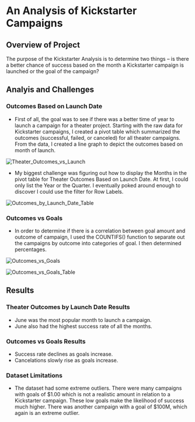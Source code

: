 # An Analysis of Kickstarter Campaigns

## Overview of Project
The purpose of the Kickstarter Analysis is to determine two things – is there a better chance of success based on the month a Kickstarter campaign is launched or the goal of the campaign? 

## Analyis and Challenges
### Outcomes Based on Launch Date
* First of all, the goal was to see if there was a better time of year to launch a campaign for a theater project.  Starting with the raw data for Kickstarter campaigns, I created a pivot table which summarized the outcomes (successful, failed, or canceled) for all theater campaigns.  From the data, I created a line graph to depict the outcomes based on month of launch.

![Theater_Outcomes_vs_Launch](https://user-images.githubusercontent.com/106352711/174371828-1df9c14a-7689-426a-970b-15258035a0a2.png)

* My biggest challenge was figuring out how to display the Months in the pivot table for Theater Outcomes Based on Launch Date.  At first, I could only list the Year or the Quarter.  I eventually poked around enough to discover I could use the filter for Row Labels.

![Outcomes_by_Launch_Date_Table](https://user-images.githubusercontent.com/106352711/174373154-1fa60c41-f4e8-45b2-baec-2aec11ccb58e.png)

### Outcomes vs Goals
* In order to determine if there is a correlation between goal amount and outcome of campaign, I used the COUNTIFS() function to separate out the campaigns by outcome into categories of goal.  I then determined percentages.

![Outcomes_vs_Goals](https://user-images.githubusercontent.com/106352711/174374123-73c8d883-8ce6-4b04-b914-129744cd8f30.png)

![Outcomes_vs_Goals_Table](https://user-images.githubusercontent.com/106352711/174374921-00e96e1a-e8c2-4009-91a2-f20854a06022.png)

## Results
### Theater Outcomes by Launch Date Results
* June was the most popular month to launch a campaign.
* June also had the highest success rate of all the months.

### Outcomes vs Goals Results
* Success rate declines as goals increase.
* Cancelations slowly rise as goals increase. 

### Dataset Limitations
* The dataset had some extreme outliers.  There were many campaigns with goals of $1.00 which is not a realistic amount in relation to a Kickstarter campaign.  These low goals make the likelihood of success much higher.  There was another campaign with a goal of $100M, which again is an extreme outlier.   
